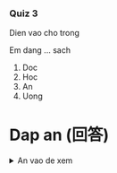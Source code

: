 ### Quiz 3
Dien vao cho trong

Em dang ... sach
1. Doc
2. Hoc
3. An
4. Uong

# Dap an (回答)
<details>
  <summary>An vao de xem</summary>
  
  - A numbered
  - list
     * 1 : a
     * 2 : c

</details>
